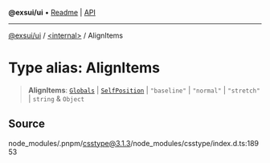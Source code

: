 **@exsui/ui** • [Readme](../../README.md) \| [API](../../globals.md)

***

[@exsui/ui](../../README.md) / [\<internal\>](../README.md) / AlignItems

# Type alias: AlignItems

> **AlignItems**: [`Globals`](Globals.md) \| [`SelfPosition`](SelfPosition.md) \| `"baseline"` \| `"normal"` \| `"stretch"` \| `string` & `Object`

## Source

node\_modules/.pnpm/csstype@3.1.3/node\_modules/csstype/index.d.ts:18953
